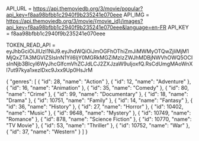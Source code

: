 API_URL = https://api.themoviedb.org/3/movie/popular?api_key=f8aa98bfbb1c2940f9b235241e070eee
API_IMG = https://api.themoviedb.org/3/movie/{movie_id}/images?api_key=f8aa98bfbb1c2940f9b235241e070eee&language=en-FR
API_KEY = f8aa98bfbb1c2940f9b235241e070eee

TOKEN_READ_API =
eyJhbGciOiJIUzI1NiJ9.eyJhdWQiOiJmOGFhOThiZmJiMWMyOTQwZjliMjM1MjQxZTA3MGVlZSIsInN1YiI6IjY0MGRkMGZiMzIzZWJhMDBjNWVhOWQ5OCIsInNjb3BlcyI6WyJhcGlfcmVhZCJdLCJ2ZXJzaW9uIjoxfQ.RsCdUmgMAoWnXl7ut97kya1xezlDxc9Jxx9Up0HsJrM

{
"genres": [
{
"id": 28,
"name": "Action"
},
{
"id": 12,
"name": "Adventure"
},
{
"id": 16,
"name": "Animation"
},
{
"id": 35,
"name": "Comedy"
},
{
"id": 80,
"name": "Crime"
},
{
"id": 99,
"name": "Documentary"
},
{
"id": 18,
"name": "Drama"
},
{
"id": 10751,
"name": "Family"
},
{
"id": 14,
"name": "Fantasy"
},
{
"id": 36,
"name": "History"
},
{
"id": 27,
"name": "Horror"
},
{
"id": 10402,
"name": "Music"
},
{
"id": 9648,
"name": "Mystery"
},
{
"id": 10749,
"name": "Romance"
},
{
"id": 878,
"name": "Science Fiction"
},
{
"id": 10770,
"name": "TV Movie"
},
{
"id": 53,
"name": "Thriller"
},
{
"id": 10752,
"name": "War"
},
{
"id": 37,
"name": "Western"
}
]
}
